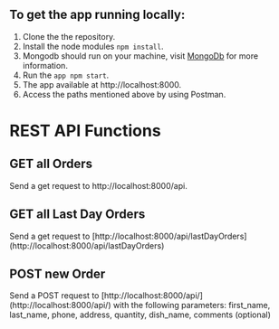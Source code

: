 <h2>To get the app running locally:</h2>

1. Clone the the repository.
2. Install the node modules <code>npm install</code>.
3. Mongodb should run on your machine, visit [MongoDb](https://www.mongodb.com/docs/manual/administration/install-community/) for more information.
3. Run the <code>app npm start</code>.
4. The app available at http://localhost:8000.
5. Access the paths mentioned above by using Postman.

<h1>REST API Functions</h1>
<h2>GET all Orders</h2>
Send a get request to http://localhost:8000/api.
<h2>GET all Last Day Orders</h2>
Send a get request to [http://localhost:8000/api/lastDayOrders](http://localhost:8000/api/lastDayOrders)
<h2>POST new Order</h2>
Send a POST request to [http://localhost:8000/api/](http://localhost:8000/api/) with the following parameters:
  first_name, last_name, phone, address, quantity, dish_name, comments (optional)

